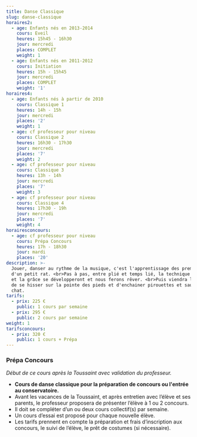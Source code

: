```yaml
---
title: Danse Classique
slug: danse-classique
horaires2:
  - age: Enfants nés en 2013-2014
    cours: Eveil
    heures: 15h45 - 16h30
    jour: mercredi
    places: COMPLET
    weight: 1
  - age: Enfants nés en 2011-2012
    cours: Initiation
    heures: 15h - 15h45
    jour: mercredi
    places: COMPLET
    weight: '1'
horaires4:
  - age: Enfants nés à partir de 2010
    cours: Classique 1
    heures: 14h - 15h
    jour: mercredi
    places: '2'
    weight: 1
  - age: cf professeur pour niveau
    cours: Classique 2
    heures: 16h30 - 17h30
    jour: mercredi
    places: '7'
    weight: 2
  - age: cf professeur pour niveau
    cours: Classique 3
    heures: 13h - 14h
    jour: mercredi
    places: '7'
    weight: 3
  - age: cf professeur pour niveau
    cours: Classique 4
    heures: 17h30 - 19h
    jour: mercredi
    places: '7'
    weight: 4
horairesconcours:
  - age: cf professeur pour niveau
    cours: Prépa Concours
    heures: 17h - 18h30
    jour: mardi
    places: '20'
description: >-
  Jouer, danser au rythme de la musique, c'est l'apprentissage des premiers pas
  d'un petit rat. <br>Pas à pas, entre plié et temps lié, la technique classique
  et la grâce se développeront et nous ferons rêver. <br>Puis viendra le temps
  de se hisser sur la pointe des pieds et d'enchainer pirouettes et sauts de
  chat.
tarifs:
  - prix: 225 €
    public: 1 cours par semaine
  - prix: 295 €
    public: 2 cours par semaine
weight: 1
tarifsconcours:
  - prix: 320 €
    public: 1 cours + Prépa
---
```


### **Prépa Concours**

*Début de ce cours après la Toussaint avec validation du professeur.*

* **Cours de danse classique pour la préparation de concours ou l'entrée au conservatoire.**
* Avant les vacances de la Toussaint, et après entretien avec l’élève et ses parents, le professeur proposera de présenter l’élève à 1 ou 2 concours.
* Il doit se compléter d’un ou deux cours collectif(s) par semaine.
* Un cours d’essai est proposé pour chaque nouvelle élève.
* Les tarifs prennent en compte la préparation et frais d’inscription aux concours, le suivi de l’élève, le prêt de costumes (si nécessaire).
